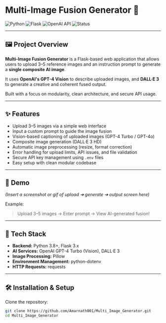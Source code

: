 # Multi-Image Fusion Generator 🚀

![Python](https://img.shields.io/badge/Python-3.8%2B-blue?logo=python)
![Flask](https://img.shields.io/badge/Flask-3.0%2B-brightgreen?logo=flask)
![OpenAI API](https://img.shields.io/badge/OpenAI-API-blueviolet?logo=openai)
![Status](https://img.shields.io/badge/Status-Completed-brightgreen)

---

## 🖼️ Project Overview

**Multi-Image Fusion Generator** is a Flask-based web application that allows users to upload 3–5 reference images and an instruction prompt to generate a **single composite AI image**.

It uses **OpenAI's GPT-4 Vision** to describe uploaded images, and **DALL·E 3** to generate a creative and coherent fused output.

Built with a focus on modularity, clean architecture, and secure API usage.

---

## ✨ Features

- Upload 3–5 images via a simple web interface
- Input a custom prompt to guide the image fusion
- Vision-based captioning of uploaded images (GPT-4 Turbo / GPT-4o)
- Composite image generation (DALL·E 3 HD)
- Automatic image preprocessing (resize, format correction)
- Error handling for upload limits, API issues, and file validation
- Secure API key management using `.env` files
- Easy setup with clean modular codebase

---

## 📸 Demo

*(Insert a screenshot or gif of upload ➔ generate ➔ output screen here)*

Example:  
> Upload 3–5 images → Enter prompt → View AI-generated fusion!

---

## 🚀 Tech Stack

- **Backend:** Python 3.8+, Flask 3.x
- **AI Services:** OpenAI GPT-4 Turbo (Vision), DALL·E 3
- **Image Processing:** Pillow
- **Environment Management:** python-dotenv
- **HTTP Requests:** requests

---

## 🛠️ Installation & Setup

Clone the repository:

```bash
git clone https://github.com/Amarnath001/Multi_Image_Generator.git
cd Multi_Image_Generator

